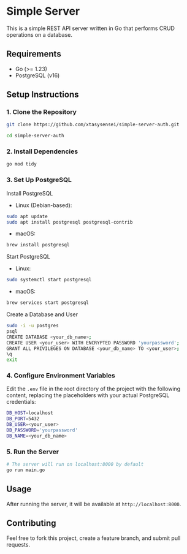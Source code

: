 # Simple Server

This is a simple REST API server written in Go that performs CRUD operations on a database.

## Requirements
- Go (>= 1.23)
- PostgreSQL (v16)

## Setup Instructions

### 1. Clone the Repository

```bash
git clone https://github.com/xtasysensei/simple-server-auth.git

cd simple-server-auth
```

### 2. Install Dependencies
```bash
go mod tidy
```

### 3. Set Up PostgreSQL
Install PostgreSQL

- Linux (Debian-based):
```bash
sudo apt update
sudo apt install postgresql postgresql-contrib
```
- macOS:
```bash
brew install postgresql
```

Start PostgreSQL
- Linux:
```bash
sudo systemctl start postgresql
```
- macOS:
```bash
brew services start postgresql
```
Create a Database and User
```bash
sudo -i -u postgres
psql
CREATE DATABASE <your_db_name>;
CREATE USER <your_user> WITH ENCRYPTED PASSWORD 'yourpassword';
GRANT ALL PRIVILEGES ON DATABASE <your_db_name> TO <your_user>;
\q
exit
```

### 4. Configure Environment Variables
Edit the `.env` file in the root directory of the project with the following content, replacing the placeholders with your actual PostgreSQL credentials:
```bash
DB_HOST=localhost
DB_PORT=5432
DB_USER=<your_user>
DB_PASSWORD='yourpassword'
DB_NAME=<your_db_name>
```

### 5. Run the Server
```bash
# The server will run on localhost:8000 by default
go run main.go
```
## Usage
After running the server, it will be available at `http://localhost:8000`.

## Contributing
Feel free to fork this project, create a feature branch, and submit pull requests.

